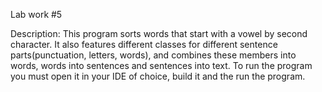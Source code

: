 Lab work #5

Description: This program sorts words that start with a vowel by second character. It also features different classes for different sentence parts(punctuation, letters, words), and combines these members into words, words into sentences and sentences into text. To run the program you must open it in your IDE of choice, build it and the run the program.
